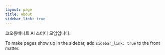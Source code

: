 ```yaml
---
layout: page
title: About
sidebar_link: true
---
```


<p class="message">
  코오롱베니트 AI 스터디 모임입니다.
</p>

To make pages show up in the sidebar, add `sidebar_link: true` to the front
matter.